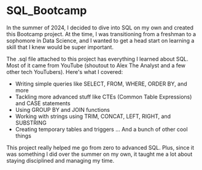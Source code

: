 # SQL_Bootcamp
In the summer of 2024, I decided to dive into SQL on my own and created this Bootcamp project. At the time, I was transitioning from a freshman to a sophomore in Data Science, and I wanted to get a head start on learning a skill that I knew would be super important.

The .sql file attached to this project has everything I learned about SQL. Most of it came from YouTube (shoutout to Alex The Analyst and a few other tech YouTubers). Here's what I covered:

- Writing simple queries like SELECT, FROM, WHERE, ORDER BY, and more
- Tackling more advanced stuff like CTEs (Common Table Expressions) and CASE statements
- Using GROUP BY and JOIN functions
- Working with strings using TRIM, CONCAT, LEFT, RIGHT, and SUBSTRING
- Creating temporary tables and triggers ... And a bunch of other cool things 

This project really helped me go from zero to advanced SQL. Plus, since it was something I did over the summer on my own, it taught me a lot about staying disciplined and managing my time.
